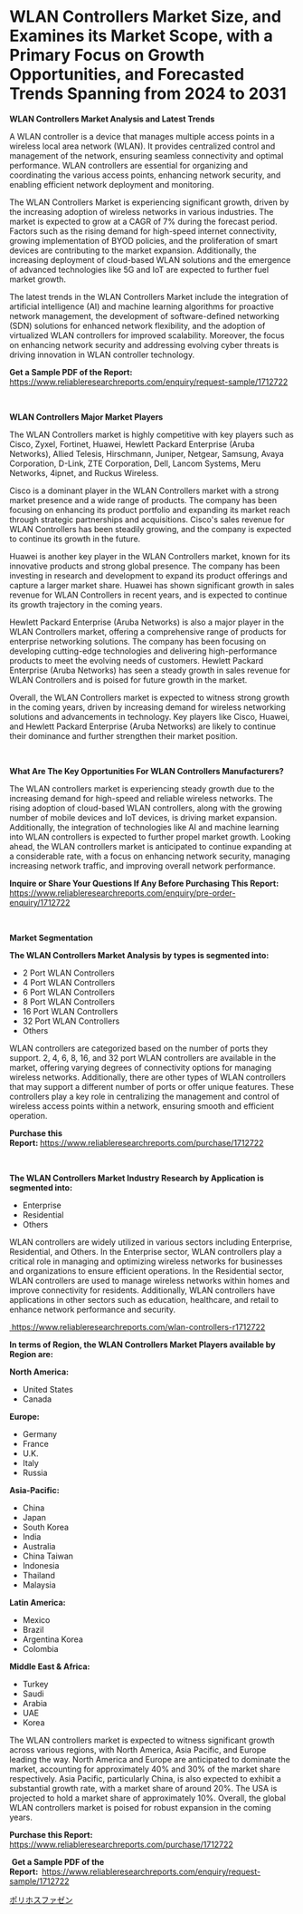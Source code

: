 <p><h1>WLAN Controllers Market Size, and Examines its Market Scope, with a Primary Focus on Growth Opportunities, and Forecasted Trends Spanning from 2024 to 2031</h1></p><p><strong>WLAN Controllers Market Analysis and Latest Trends</strong></p>
<p><p>A WLAN controller is a device that manages multiple access points in a wireless local area network (WLAN). It provides centralized control and management of the network, ensuring seamless connectivity and optimal performance. WLAN controllers are essential for organizing and coordinating the various access points, enhancing network security, and enabling efficient network deployment and monitoring.</p><p>The WLAN Controllers Market is experiencing significant growth, driven by the increasing adoption of wireless networks in various industries. The market is expected to grow at a CAGR of 7% during the forecast period. Factors such as the rising demand for high-speed internet connectivity, growing implementation of BYOD policies, and the proliferation of smart devices are contributing to the market expansion. Additionally, the increasing deployment of cloud-based WLAN solutions and the emergence of advanced technologies like 5G and IoT are expected to further fuel market growth.</p><p>The latest trends in the WLAN Controllers Market include the integration of artificial intelligence (AI) and machine learning algorithms for proactive network management, the development of software-defined networking (SDN) solutions for enhanced network flexibility, and the adoption of virtualized WLAN controllers for improved scalability. Moreover, the focus on enhancing network security and addressing evolving cyber threats is driving innovation in WLAN controller technology.</p></p>
<p><strong>Get a Sample PDF of the Report:&nbsp;</strong> <a href="https://www.reliableresearchreports.com/enquiry/request-sample/1712722">https://www.reliableresearchreports.com/enquiry/request-sample/1712722</a></p>
<p>&nbsp;</p>
<p><strong>WLAN Controllers Major Market Players</strong></p>
<p><p>The WLAN Controllers market is highly competitive with key players such as Cisco, Zyxel, Fortinet, Huawei, Hewlett Packard Enterprise (Aruba Networks), Allied Telesis, Hirschmann, Juniper, Netgear, Samsung, Avaya Corporation, D-Link, ZTE Corporation, Dell, Lancom Systems, Meru Networks, 4ipnet, and Ruckus Wireless. </p><p>Cisco is a dominant player in the WLAN Controllers market with a strong market presence and a wide range of products. The company has been focusing on enhancing its product portfolio and expanding its market reach through strategic partnerships and acquisitions. Cisco's sales revenue for WLAN Controllers has been steadily growing, and the company is expected to continue its growth in the future.</p><p>Huawei is another key player in the WLAN Controllers market, known for its innovative products and strong global presence. The company has been investing in research and development to expand its product offerings and capture a larger market share. Huawei has shown significant growth in sales revenue for WLAN Controllers in recent years, and is expected to continue its growth trajectory in the coming years.</p><p>Hewlett Packard Enterprise (Aruba Networks) is also a major player in the WLAN Controllers market, offering a comprehensive range of products for enterprise networking solutions. The company has been focusing on developing cutting-edge technologies and delivering high-performance products to meet the evolving needs of customers. Hewlett Packard Enterprise (Aruba Networks) has seen a steady growth in sales revenue for WLAN Controllers and is poised for future growth in the market.</p><p>Overall, the WLAN Controllers market is expected to witness strong growth in the coming years, driven by increasing demand for wireless networking solutions and advancements in technology. Key players like Cisco, Huawei, and Hewlett Packard Enterprise (Aruba Networks) are likely to continue their dominance and further strengthen their market position.</p></p>
<p>&nbsp;</p>
<p><strong>What Are The Key Opportunities For WLAN Controllers Manufacturers?</strong></p>
<p><p>The WLAN controllers market is experiencing steady growth due to the increasing demand for high-speed and reliable wireless networks. The rising adoption of cloud-based WLAN controllers, along with the growing number of mobile devices and IoT devices, is driving market expansion. Additionally, the integration of technologies like AI and machine learning into WLAN controllers is expected to further propel market growth. Looking ahead, the WLAN controllers market is anticipated to continue expanding at a considerable rate, with a focus on enhancing network security, managing increasing network traffic, and improving overall network performance.</p></p>
<p><strong>Inquire or Share Your Questions If Any Before Purchasing This Report:</strong> <a href="https://www.reliableresearchreports.com/enquiry/pre-order-enquiry/1712722">https://www.reliableresearchreports.com/enquiry/pre-order-enquiry/1712722</a></p>
<p>&nbsp;</p>
<p><strong>Market Segmentation</strong></p>
<p><strong>The WLAN Controllers Market Analysis by types is segmented into:</strong></p>
<p><ul><li>2 Port WLAN Controllers</li><li>4 Port WLAN Controllers</li><li>6 Port WLAN Controllers</li><li>8 Port WLAN Controllers</li><li>16 Port WLAN Controllers</li><li>32 Port WLAN Controllers</li><li>Others</li></ul></p>
<p><p>WLAN controllers are categorized based on the number of ports they support. 2, 4, 6, 8, 16, and 32 port WLAN controllers are available in the market, offering varying degrees of connectivity options for managing wireless networks. Additionally, there are other types of WLAN controllers that may support a different number of ports or offer unique features. These controllers play a key role in centralizing the management and control of wireless access points within a network, ensuring smooth and efficient operation.</p></p>
<p><strong>Purchase this Report:&nbsp;</strong><a href="https://www.reliableresearchreports.com/purchase/1712722">https://www.reliableresearchreports.com/purchase/1712722</a></p>
<p>&nbsp;</p>
<p><strong>The WLAN Controllers Market Industry Research by Application is segmented into:</strong></p>
<p><ul><li>Enterprise</li><li>Residential</li><li>Others</li></ul></p>
<p><p>WLAN controllers are widely utilized in various sectors including Enterprise, Residential, and Others. In the Enterprise sector, WLAN controllers play a critical role in managing and optimizing wireless networks for businesses and organizations to ensure efficient operations. In the Residential sector, WLAN controllers are used to manage wireless networks within homes and improve connectivity for residents. Additionally, WLAN controllers have applications in other sectors such as education, healthcare, and retail to enhance network performance and security.</p></p>
<p><a href="https://www.reliableresearchreports.com/wlan-controllers-r1712722">&nbsp;https://www.reliableresearchreports.com/wlan-controllers-r1712722</a></p>
<p><strong>In terms of Region, the WLAN Controllers Market Players available by Region are:</strong></p>
<p>
    <p> <strong> North America: </strong>
        <ul>
            <li>United States</li>
            <li>Canada</li>
        </ul>
        </p> 
    <p> <strong> Europe: </strong>
        <ul>
            <li>Germany</li>
            <li>France</li>
            <li>U.K.</li>
            <li>Italy</li>
            <li>Russia</li>
        </ul>
        </p> 
    <p> <strong> Asia-Pacific: </strong>
        <ul>
            <li>China</li>
            <li>Japan</li>
            <li>South Korea</li>
            <li>India</li>
            <li>Australia</li>
            <li>China Taiwan</li>
            <li>Indonesia</li>
            <li>Thailand</li>
            <li>Malaysia</li>
        </ul>
        </p> 
    <p> <strong> Latin America: </strong>
        <ul>
            <li>Mexico</li>
            <li>Brazil</li>
            <li>Argentina Korea</li>
            <li>Colombia</li>
        </ul>
        </p> 
    <p> <strong> Middle East & Africa: </strong>
        <ul>
            <li>Turkey</li>
            <li>Saudi</li>
            <li>Arabia</li>
            <li>UAE</li>
            <li>Korea</li>
        </ul>
    </p>
    </p>
<p><p>The WLAN controllers market is expected to witness significant growth across various regions, with North America, Asia Pacific, and Europe leading the way. North America and Europe are anticipated to dominate the market, accounting for approximately 40% and 30% of the market share respectively. Asia Pacific, particularly China, is also expected to exhibit a substantial growth rate, with a market share of around 20%. The USA is projected to hold a market share of approximately 10%. Overall, the global WLAN controllers market is poised for robust expansion in the coming years.</p></p>
<p><strong>Purchase this Report: </strong><a href="https://www.reliableresearchreports.com/purchase/1712722">https://www.reliableresearchreports.com/purchase/1712722</a></p>
<p>&nbsp;<strong>Get a Sample PDF of the Report:&nbsp;&nbsp;</strong><a href="https://www.reliableresearchreports.com/enquiry/request-sample/1712722">https://www.reliableresearchreports.com/enquiry/request-sample/1712722</a></p>
<p><strong></strong></p>
<p><p><a href="https://github.com/oqxogxyvqe90775/Market-Research-Report-List-1/blob/main/462863620280.md">ポリホスファゼン</a></p></p>
